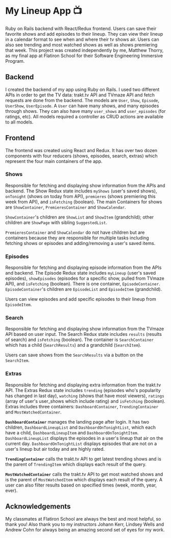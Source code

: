 # My Lineup App 📺
Ruby on Rails backend with React/Redux frontend. Users can save their favorite shows and add episodes to their lineup. They can view their lineup in a calendar format to see when and where their tv shows air. Users can also see trending and most watched shows as well as shows premiering that week. This project was created independently by me, Matthew Thorry, as my final app at Flatiron School for their Software Engineering Immersive Program.

## Backend
I created the backend of my app using Ruby on Rails. I used two different APIs in order to get the TV data: trakt.tv API and TVmaze API and fetch requests are done from the backend.
The models are `User`, `Show`, `Episode`, `UserShow`, `UserEpisode`. A `User` can have many shows, and many episodes through shows. They can also have many `user_shows` and `user_episodes` (for ratings, etc).
All models required a controller as CRUD actions are available to all models.

## Frontend
The frontend was created using React and Redux. It has over two dozen components with four reducers (shows, episodes, search, extras) which represent the four main containers of the app.

### Shows
Responsible for fetching and displaying show information from the APIs and backend. The Show Redux state includes `myShows` (user's saved shows), `onTonight` (shows on today from API), `premieres` (shows premiering this week from API), and `isFetching` (boolean).
The main Containers for shows are `ShowContainer`, `PremieresContainer` and `ShowCalendar`. 

`ShowContainer`'s children are `ShowList` and `ShowItem` (grandchild); other children are `ShowPage` with sibling `SuggestedList`.

`PremieresContainer` and `ShowCalendar` do not have children but are containers because they are responsible for multiple tasks including fetching shows or episodes and adding/removing a user's saved items.

### Episodes
Responsible for fetching and displaying episode information from the APIs and backend. The Episode Redux state includes `myLineup` (user's saved episodes), `showEpisodes` (episodes for a specific show, pulled from TVmaze API), and `isFetching` (boolean). There is one container, `EpisodeContainer`. `EpisodeContainer`'s children are `EpisodeList` and `EpisodeItem` (grandchild).

Users can view episodes and add specific episodes to their lineup from `EpisodeItem`.

### Search
Responsible for fetching and displaying show information from the TVmaze API based on user input. The Search Redux state includes `results` (results of search) and `isFetching` (boolean). The container is `SearchContainer` which has a child (`SearchResults`) and a grandchild (`SearchItem`).

Users can save shows from the `SearchResults` via a button on the `SearchItem`.

### Extras
Responsible for fetching and displaying extra information from the trakt.tv API. The Extras Redux state includes `trending` (episodes who's popularity has changed in last day), `watching` (shows that have most viewers), `ratings` (array of user's user_shows which include rating) and `isFetching` (boolean). Extras includes three containers: `DashboardContainer`, `TrendingContainer` and `MostWatchedContainer`.

**`DashboardContainer`** manages the landing page after login. It has two children, `DashboardLineupList` and `DashboardOnTonightList`, which each have a child, `DashboardLineupItem` and `DashboardOnTonightItem`. `DashboardLineupList` displays the episodes in a user's lineup that air on the current day. `DashboardOnTonightList` displays episodes that are not on a user's lineup but air today and are highly rated.

**`TrendingContainer`** calls the trakt.tv API to get latest trending shows and is the parent of `TrendingItem` which displays each result of the query. 

**`MostWatchedContainer`** calls the trakt.tv API to get most watched shows and is the parent of `MostWatchedItem` which displays each result of the query. A user can also filter results based on specified times (week, month, year, ever).

## Acknowledgements
My classmates at Flatiron School are always the best and most helpful, so thank you! Also thank you to my instructors Johann Kerr, Lindsey Wells and Andrew Cohn for always being an amazing second set of eyes for my work.
